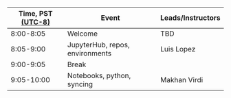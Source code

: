 | Time, PST [(UTC-8)](https://www.timeanddate.com/time/zones/pst) | Event                          | Leads/Instructors |
|------|--------------------------------|-------------------|
| 8:00-8:05 | Welcome | TBD |
| 8:05-9:00 | JupyterHub, repos, environments | Luis Lopez |
| 9:00-9:05 | Break |  |
| 9:05-10:00 | Notebooks, python, syncing | Makhan Virdi |

